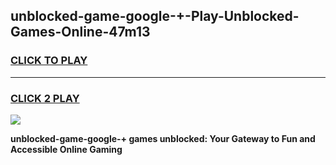 
## unblocked-game-google-+-Play-Unblocked-Games-Online-47m13
<h3>
<a href="https://premium76.site?title=unblocked-game-google-+&ref=25A">CLICK TO PLAY</a></h3>
<hr>

<h3>
<a href="https://premium76.site?title=unblocked-game-google-+&ref=25A">CLICK 2 PLAY</a>
  
</h3>

<a href="https://premium76.site?title=unblocked-game-google-+&ref=25A"><img src="https://clearcache.store/games.png"></a>


**unblocked-game-google-+ games unblocked: Your Gateway to Fun and Accessible Online Gaming**
